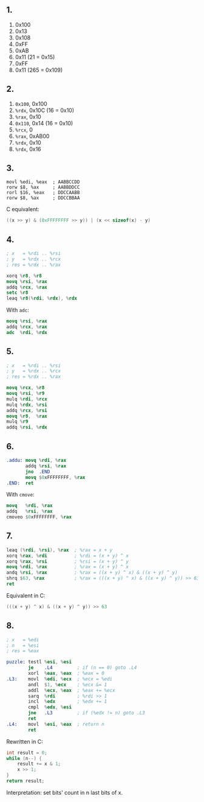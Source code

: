 ## 1.

1. 0x100
1. 0x13
1. 0x108
1. 0xFF
1. 0xAB
1. 0x11 (21 = 0x15)
1. 0xFF
1. 0x11 (265 = 0x109)


## 2.

1. `0x100`, 0x100
1. `%rdx`, 0x10C (16 = 0x10)
1. `%rax`, 0x10
1. `0x110`, 0x14 (16 = 0x10)
1. `%rcx`, 0
1. `%rax`, 0xAB00
1. `%rdx`, 0x10
1. `%rdx`, 0x16


## 3.
```
movl %edi, %eax  ; AABBCCDD
rorw $8, %ax     ; AABBDDCC
rorl $16, %eax   ; DDCCAABB
rorw $8, %ax     ; DDCCBBAA
```
C equivalent:
```c
((x >> y) & (0xFFFFFFFF >> y)) | (x << sizeof(x) - y)
```


## 4.
```nasm
; x   = %rdi .. %rsi
; y   = %rdx .. %rcx
; res = %rdx .. %rax

xorq %r8, %r8
movq %rsi, %rax
addq %rcx, %rax
setc %r8
leaq %r8(%rdi, %rdx), %rdx
```
With `adc`:
```nasm
movq %rsi, %rax
addq %rcx, %rax
adc  %rdi, %rdx
```

## 5.
```nasm
; x   = %rdi .. %rsi
; y   = %rdx .. %rcx
; res = %rdx .. %rax

movq %rcx, %r8
movq %rsi, %r9
mulq %rdi, %rcx
mulq %rdx, %rsi
addq %rcx, %rsi
movq %r8,  %rax
mulq %r9
addq %rsi, %rdx
```

## 6.
```nasm
.addu: movq %rdi, %rax 
       addq %rsi, %rax
       jno  .END
       movq $0xFFFFFFFF, %rax
.END:  ret
```
With `cmove`:
```nasm
movq   %rdi, %rax
addq   %rsi, %rax
cmoveo $0xFFFFFFFF, %rax
```

## 7.
```nasm
leaq (%rdi, %rsi), %rax  ; %rax = x + y
xorq %rax, %rdi          ; %rdi = (x + y) ^ x
xorq %rax, %rsi          ; %rsi = (x + y) ^ y
movq %rdi, %rax          ; %rax = (x + y) ^ x
andq %rsi, %rax          ; %rax = ((x + y) ^ x) & ((x + y) ^ y)
shrq $63, %rax           ; %rax = (((x + y) ^ x) & ((x + y) ^ y)) >> 63
ret
```
Equivalent in C:
```c
(((x + y) ^ x) & ((x + y) ^ y)) >> 63
```


## 8.
```nasm
; x   = %edi
; n   = %esi
; res = %eax

puzzle: testl %esi, %esi
        je    .L4         ; if (n == 0) goto .L4
        xorl  %eax, %eax  ; %eax = 0
.L3:    movl  %edi, %ecx  ; %ecx = %edi
        andl  $1, %ecx    ; %ecx &= 1
        addl  %ecx, %eax  ; %eax += %ecx
        sarq  %rdi        ; %rdi >> 1
        incl  %edx        ; %edx += 1
        cmpl  %edx, %esi
        jne   .L3         ; if (%edx != n) goto .L3
        ret
.L4:    movl  %esi, %eax  ; return n
        ret
```
Rewritten in C:
```c
int result = 0;
while (n--) {
	result += x & 1;
	x >> 1;
}
return result;
```
Interpretation: set bits' count in n last bits of x.

